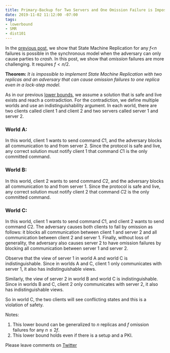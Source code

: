 ```yaml
---
title: Primary-Backup for Two Servers and One Omission Failure is Impossible
date: 2019-11-02 11:12:00 -07:00
tags:
- lowerbound
- SMR
- dist101
---
```


In the [previous post](https://decentralizedthoughts.github.io/2019-11-01-primary-backup/), we show that State Machine Replication for any *f<n* failures is possible in the synchronous model when the adversary can only cause parties to *crash*. In this post, we show that *omission* failures are more challenging. It requires $f<n/2$.

**Theorem:** *It is impossible to implement State Machine Replication with two replicas and an adversary that can cause omission failures to one replica even in a lock-step model.* 

As in our previous [lower bounds](https://decentralizedthoughts.github.io/2019-06-25-on-the-impossibility-of-byzantine-agreement-for-n-equals-3f-in-partial-synchrony/), we assume a solution that is safe and live exists and reach a contradiction. For the contradiction, we define multiple worlds and use an indistinguishability argument. In each world, there are two clients called client $1$ and client $2$ and two servers called server $1$ and server $2$.

### World A:
In this world, client $1$ wants to send command $C1$, and the adversary blocks all communication to and from server $2$. Since the protocol is safe and live, any correct solution must notify client $1$ that command $C1$ is the only committed command.

### World B:
In this world, client $2$ wants to send command $C2$, and the adversary blocks all communication to and from server $1$. Since the protocol is safe and live, any correct solution must notify client $2$ that command $C2$ is the only committed command.

### World C:
In this world, client $1$ wants to send command $C1$, and client $2$ wants to send command $C2$. The adversary causes both clients to fail by omission as follows: it blocks all communication between client $1$ and server $2$ and all communication between client $2$ and server $1$. Finally, without loss of generality, the adversary also causes server 2 to have omission failures by blocking all communication between server $1$ and server $2$.


Observe that the view of server 1 in world A and world C is indistinguishable. Since in worlds A and C, client $1$ only communicates with server $1$, it also has indistinguishable views.

Similarly, the view of server 2 in world B and world C is indistinguishable. Since in worlds B and C, client $2$ only communicates with server $2$, it also has indistinguishable views.

So in world C, the two clients will see conflicting states and this is a violation of safety.


Notes:
1. This lower bound can be generalized to $n$ replicas and $f$ omission failures for any $n\leq 2f$.
2. This lower bound holds even if there is a setup and a PKI.

Please leave comments on [Twitter]()
